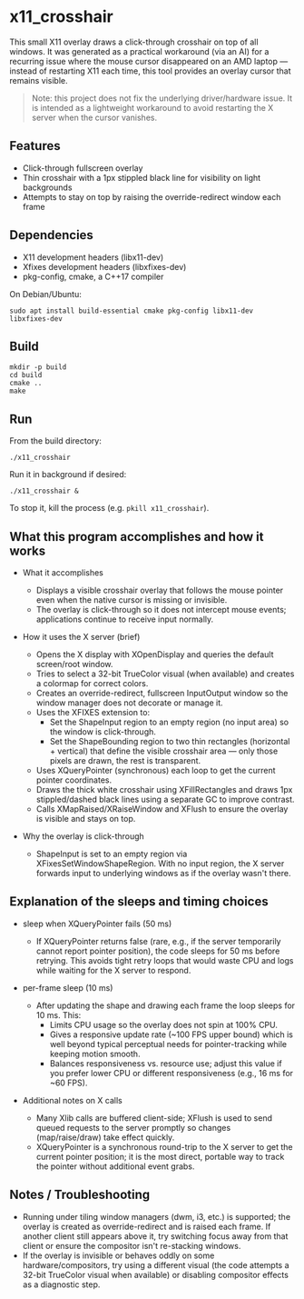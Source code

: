 # x11_crosshair

This small X11 overlay draws a click-through crosshair on top of all windows. It was generated as a practical workaround (via an AI) for a recurring issue where the mouse cursor disappeared on an AMD laptop — instead of restarting X11 each time, this tool provides an overlay cursor that remains visible.

> Note: this project does not fix the underlying driver/hardware issue. It is intended as a lightweight workaround to avoid restarting the X server when the cursor vanishes.

## Features
- Click-through fullscreen overlay
- Thin crosshair with a 1px stippled black line for visibility on light backgrounds
- Attempts to stay on top by raising the override-redirect window each frame

## Dependencies
- X11 development headers (libx11-dev)
- Xfixes development headers (libxfixes-dev)
- pkg-config, cmake, a C++17 compiler

On Debian/Ubuntu:
```
sudo apt install build-essential cmake pkg-config libx11-dev libxfixes-dev
```

## Build
```
mkdir -p build
cd build
cmake ..
make
```

## Run
From the build directory:
```
./x11_crosshair
```
Run it in background if desired:
```
./x11_crosshair &
```

To stop it, kill the process (e.g. `pkill x11_crosshair`).

## What this program accomplishes and how it works

- What it accomplishes
  - Displays a visible crosshair overlay that follows the mouse pointer even when the native cursor is missing or invisible.
  - The overlay is click-through so it does not intercept mouse events; applications continue to receive input normally.

- How it uses the X server (brief)
  - Opens the X display with XOpenDisplay and queries the default screen/root window.
  - Tries to select a 32-bit TrueColor visual (when available) and creates a colormap for correct colors.
  - Creates an override-redirect, fullscreen InputOutput window so the window manager does not decorate or manage it.
  - Uses the XFIXES extension to:
    - Set the ShapeInput region to an empty region (no input area) so the window is click-through.
    - Set the ShapeBounding region to two thin rectangles (horizontal + vertical) that define the visible crosshair area — only those pixels are drawn, the rest is transparent.
  - Uses XQueryPointer (synchronous) each loop to get the current pointer coordinates.
  - Draws the thick white crosshair using XFillRectangles and draws 1px stippled/dashed black lines using a separate GC to improve contrast.
  - Calls XMapRaised/XRaiseWindow and XFlush to ensure the overlay is visible and stays on top.

- Why the overlay is click-through
  - ShapeInput is set to an empty region via XFixesSetWindowShapeRegion. With no input region, the X server forwards input to underlying windows as if the overlay wasn't there.

## Explanation of the sleeps and timing choices

- sleep when XQueryPointer fails (50 ms)
  - If XQueryPointer returns false (rare, e.g., if the server temporarily cannot report pointer position), the code sleeps for 50 ms before retrying. This avoids tight retry loops that would waste CPU and logs while waiting for the X server to respond.

- per-frame sleep (10 ms)
  - After updating the shape and drawing each frame the loop sleeps for 10 ms. This:
    - Limits CPU usage so the overlay does not spin at 100% CPU.
    - Gives a responsive update rate (~100 FPS upper bound) which is well beyond typical perceptual needs for pointer-tracking while keeping motion smooth.
    - Balances responsiveness vs. resource use; adjust this value if you prefer lower CPU or different responsiveness (e.g., 16 ms for ~60 FPS).

- Additional notes on X calls
  - Many Xlib calls are buffered client-side; XFlush is used to send queued requests to the server promptly so changes (map/raise/draw) take effect quickly.
  - XQueryPointer is a synchronous round-trip to the X server to get the current pointer position; it is the most direct, portable way to track the pointer without additional event grabs.

## Notes / Troubleshooting
- Running under tiling window managers (dwm, i3, etc.) is supported; the overlay is created as override-redirect and is raised each frame. If another client still appears above it, try switching focus away from that client or ensure the compositor isn't re-stacking windows.
- If the overlay is invisible or behaves oddly on some hardware/compositors, try using a different visual (the code attempts a 32-bit TrueColor visual when available) or disabling compositor effects as a diagnostic step.

